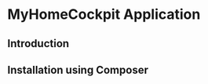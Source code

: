 MyHomeCockpit Application
=========================

Introduction
------------

Installation using Composer
---------------------------




